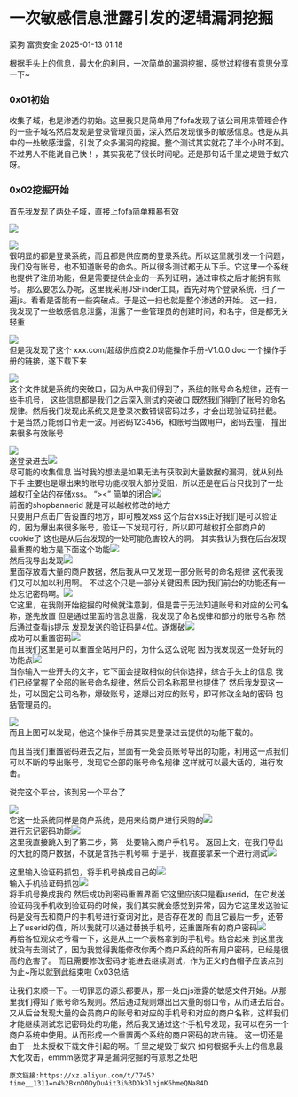 #  一次敏感信息泄露引发的逻辑漏洞挖掘   
菜狗  富贵安全   2025-01-13 01:18  
  
根据手头上的信息，最大化的利用，一次简单的漏洞挖掘，感觉过程很有意思分享一下~  
### 0x01初始  
  
收集子域，也是渗透的初始。这里我只是简单用了fofa发现了该公司用来管理合作的一些子域名然后发现是登录管理页面，深入然后发现很多的敏感信息。也是从其中的一处敏感泄露，引发了众多漏洞的挖掘。整个测试其实就花了半个小时不到。不过男人不能说自己快！，其实我花了很长时间呢。还是那句话千里之堤毁于蚁穴呀。  
### 0x02挖掘开始  
  
首先我发现了两处子域，直接上fofa简单粗暴有效  
  
![](https://mmbiz.qpic.cn/sz_mmbiz_png/veA9QmcJk5lfIaVt71ohdl0pnIjQS72jcs0HBmNVHO5icheZKX8ueY3YxT5DRiaHOUVS3OypjQS71W55wcm22QjQ/640?wx_fmt=png&from=appmsg "")  
  
![](https://mmbiz.qpic.cn/sz_mmbiz_png/veA9QmcJk5lfIaVt71ohdl0pnIjQS72jSYlJq1klN3bxiaTgPRAw5MXQKvqAhvZuMzAV2KjvE2ciauoyHdqEUOXg/640?wx_fmt=png&from=appmsg "")  
很明显的都是登录系统，而且都是供应商的登录系统。所以这里就引发一个问题，我们没有账号，也不知道账号的命名。所以很多测试都无从下手。它这里一个系统也提供了注册功能，但是需要提供企业的一系列证明，通过审核之后才能拥有账号。 那么要怎么办呢，这里我采用JSFinder工具，首先对两个登录系统，扫了一遍js。看看是否能有一些突破点。于是这一扫也就是整个渗透的开始。 这一扫，我发现了一些敏感信息泄露，泄露了一些管理员的创建时间，和名字，但是都无关轻重  
  
![](https://mmbiz.qpic.cn/sz_mmbiz_png/veA9QmcJk5lfIaVt71ohdl0pnIjQS72jJUgdvuoj6vojArqgscMe75FyiaGgcA6vSQibaOUG3qojvmnZBjCEmFow/640?wx_fmt=png&from=appmsg "")  
但是我发现了这个 xxx.com/超级供应商2.0功能操作手册-V1.0.0.doc 一个操作手册的链接，遂下载下来  
  
![](https://mmbiz.qpic.cn/sz_mmbiz_png/veA9QmcJk5lfIaVt71ohdl0pnIjQS72jLHzkWFldgLiaI6eS1ia9pdWd7dv9Jnc9VEeO0yQqEmHRwchoA1puoSqA/640?wx_fmt=png&from=appmsg "")  
这个文件就是系统的突破口，因为从中我们得到了，系统的账号命名规律，还有一些手机号， 这些信息都是我们之后深入测试的突破口 既然我们得到了账号的命名规律。然后我们发现此系统又是登录次数错误密码过多，才会出现验证码拦截。 于是当然万能弱口令走一波。用密码123456，和账号当做用户，密码去撞， 撞出来很多有效账号  
  
![](https://mmbiz.qpic.cn/sz_mmbiz_png/veA9QmcJk5lfIaVt71ohdl0pnIjQS72j4vJ9HxU0CDTPnAdxGHCxAAOASJ6Cuas25VhfVsumxLR6Jru2ZjYEmg/640?wx_fmt=png&from=appmsg "")  
遂登录进去![](https://mmbiz.qpic.cn/sz_mmbiz_png/veA9QmcJk5lfIaVt71ohdl0pnIjQS72jZWTMLsplRNH608TPIC3qyMzoI0icxLibLehyGvEgLfk5CD6kUrq2rrbw/640?wx_fmt=png&from=appmsg "")  
尽可能的收集信息 当时我的想法是如果无法有获取到大量数据的漏洞，就从别处下手 主要也是爆出来的账号功能权限大部分受阻，所以还是在后台只找到了一处越权打全站的存储xss。 “><” 简单的闭合![](https://mmbiz.qpic.cn/sz_mmbiz_png/veA9QmcJk5lfIaVt71ohdl0pnIjQS72jfkJN5JDJia0Py85EuZIQ6kUoQSt158SiacNa5yaS1JO7d0nYh1OaExUw/640?wx_fmt=png&from=appmsg "")  
前面的shopbannerid 就是可以越权修改的地方  
只要用户点击广告设置的地方，即可触发xss 这个后台xss正好我们是可以验证的，因为爆出来很多账号，验证一下发现可行，所以即可越权打全部商户的cookie了 这也是从后台发现的一处可能危害较大的洞。 其实我认为我在后台发现最重要的地方是下面这个功能![](https://mmbiz.qpic.cn/sz_mmbiz_png/veA9QmcJk5lfIaVt71ohdl0pnIjQS72j1yTMjHbhSW0bEHzR85grAmDQrZIGOcdics66qBdI95SszAiaCthuicsmw/640?wx_fmt=png&from=appmsg "")  
然后我导出发现![](https://mmbiz.qpic.cn/sz_mmbiz_png/veA9QmcJk5lfIaVt71ohdl0pnIjQS72jvW0SXuJNd6o6tGDokB4HFwmegfde4SXqc864yKt6w948ztiagL1wrIA/640?wx_fmt=png&from=appmsg "")  
里面存放着大量的商户数据，然后我从中又发现一部分账号的命名规律 这代表我们又可以加以利用啊。 不过这个只是一部分关键因素 因为我们前台的功能还有一处忘记密码啊。![](https://mmbiz.qpic.cn/sz_mmbiz_png/veA9QmcJk5lfIaVt71ohdl0pnIjQS72j3nibIofhk9Q2d2LXlciarX16ANcCTVJONwO8GNv3LtRWC7WV2q4lWT9A/640?wx_fmt=png&from=appmsg "")  
它这里，在我刚开始挖掘的时候就注意到，但是苦于无法知道账号和对应的公司名称，遂先放置 但是通过里面的信息泄露，我发现了命名规律和部分的账号名称 然后通过查看js提示 发现发送的验证码是4位。遂爆破![](https://mmbiz.qpic.cn/sz_mmbiz_png/veA9QmcJk5lfIaVt71ohdl0pnIjQS72jWELmKF4K7EVkrsvscyX5m9sQTrdvOaibaI8xdibgTnVMxeI7PNLwA6mg/640?wx_fmt=png&from=appmsg "")  
成功可以重置密码![](https://mmbiz.qpic.cn/sz_mmbiz_png/veA9QmcJk5lfIaVt71ohdl0pnIjQS72j7hvia6gcXuacOmDHN1W8rfgXicxh0gAfqf1g3wr09Uphh6XPWThNGaNA/640?wx_fmt=png&from=appmsg "")  
而且我们这里是可以重置全站用户的，为什么这么说呢 因为我发现这一处好玩的功能点![](https://mmbiz.qpic.cn/sz_mmbiz_png/veA9QmcJk5lfIaVt71ohdl0pnIjQS72jN4z83gGK7AVUSKV5hkn6uT2hDpiaYn0VQicMPtyA29Mf3ZFZBPRuSBaQ/640?wx_fmt=png&from=appmsg "")  
当你输入一些开头的文字，它下面会提取相似的供你选择，综合手头上的信息 我们已经掌握了全部的账号命名规律，然后公司名称那里也提供了 然后我发现这一处，可以固定公司名称，爆破账号，遂爆出对应的账号，即可修改全站的密码 包括管理员的。  
  
![](https://mmbiz.qpic.cn/sz_mmbiz_png/veA9QmcJk5lfIaVt71ohdl0pnIjQS72jch7LjwxZw3UeaUv4Xu0qw5PEyIMzOziaB4UG4IpjcJjXODdNaYALicmg/640?wx_fmt=png&from=appmsg "")  
而且上图可以发现，他这个操作手册其实是登录进去提供的功能下载的。  
  
而且当我们重置密码进去之后，里面有一处会员账号导出的功能，利用这一点我们可以不断的导出账号，发现它全部的账号命名规律 这样就可以最大话的，进行攻击。  
  
说完这个平台，该到另一个平台了  
  
![](https://mmbiz.qpic.cn/sz_mmbiz_png/veA9QmcJk5lfIaVt71ohdl0pnIjQS72jIyPCHziaic34f4pAjFuMSPtmOJErKLdY1slInkCxycMibcdaSuYEeI4UQ/640?wx_fmt=png&from=appmsg "")  
它这一处系统同样是商户系统，是用来给商户进行采购的![](https://mmbiz.qpic.cn/sz_mmbiz_png/veA9QmcJk5lfIaVt71ohdl0pnIjQS72j7XnD0D4EiaHTCRSywdq95bibCTziac35icG0Z3X8QzyeZ8lKkabkTeCSMw/640?wx_fmt=png&from=appmsg "")  
进行忘记密码功能![](https://mmbiz.qpic.cn/sz_mmbiz_png/veA9QmcJk5lfIaVt71ohdl0pnIjQS72jIjAVqKGz51uEia9TH8ckqrlekwKsqW2BRbICh9NkFchWf7r6a5Q43YA/640?wx_fmt=png&from=appmsg "")  
这里我直接跳入到了第二步，第一处要输入商户手机号。 返回上文，在我们导出的大批的商户数据，不就是含括手机号嘛 于是乎，我直接拿来一个进行测试![](https://mmbiz.qpic.cn/sz_mmbiz_png/veA9QmcJk5lfIaVt71ohdl0pnIjQS72j7fW9uHhXToa3ZRztG57swBL0bNlX7TefbMNdtypR1u9qKTWibFhKnBA/640?wx_fmt=png&from=appmsg "")  
  
  
这里输入验证码抓包，将手机号换成自己的![](https://mmbiz.qpic.cn/sz_mmbiz_png/veA9QmcJk5lfIaVt71ohdl0pnIjQS72jWb5b7pf0FkYmIf8kZyiaw4bZJ457XyzpZpBjvnn6p74q0943kIXMCVg/640?wx_fmt=png&from=appmsg "")  
输入手机验证码抓包![](https://mmbiz.qpic.cn/sz_mmbiz_png/veA9QmcJk5lfIaVt71ohdl0pnIjQS72juZGHjIR9sVVFoAtYRI1kdAM4HKAAiaXeluS7xTKMeFqJxAbWbTDCyqQ/640?wx_fmt=png&from=appmsg "")  
将手机号换成我的 然后成功到密码重置界面 它这里应该只是看userid，在它发送验证码我手机收到验证码的时候，我们其实就会感觉到异常，因为它这里发送验证码是没有去和商户的手机号进行查询对比，是否存在发的 而且它最后一步，还带上了userid的值，所以我就可以通过替换手机号，还重置所有的商户密码![](https://mmbiz.qpic.cn/sz_mmbiz_png/veA9QmcJk5lfIaVt71ohdl0pnIjQS72jb23jVRxXdibUOBSfHU46boibvAS3EMh2iavLzOguAs82y9iaxIStMnuV8Q/640?wx_fmt=png&from=appmsg "")  
再给各位观众老爷看一下，这是从上一个表格拿到的手机号。结合起来 到这里我就没有去测试了，因为我觉得我能修改你两个商户系统的所有用户密码，已经是很高的危害了。 而且需要修改密码才能进去继续测试，作为正义的白帽子应该点到为止~所以就到此结束啦 0x03总结  
  
让我们来顺一下。一切罪恶的源头都要从，那一处由js泄露的敏感文件开始。从那里我们得知了账号命名规则。然后通过规则爆出出大量的弱口令，从而进去后台。又从后台发现大量的会员商户的账号和对应的手机号和对应的商户名称，这样我们才能继续测试忘记密码处的功能，然后我又通过这个手机号发现，我可以在另一个商户系统中使用。从而形成一个重置两个系统的商户密码的攻击链。 这一切还是由于一处未授权下载文件引起的啊。千里之堤毁于蚁穴 如何根据手头上的信息最大化攻击，emmm感觉才算是漏洞挖掘的有意思之处吧  
```
原文链接:https://xz.aliyun.com/t/7745?time__1311=n4%2BxnD0DyDuAit3i%3DDkDlhjmK6hmeQNa84D
```  
  
  

